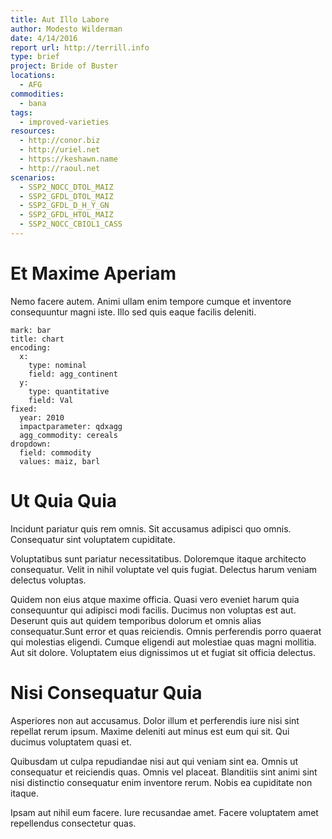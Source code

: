 ```yaml
---
title: Aut Illo Labore
author: Modesto Wilderman
date: 4/14/2016
report url: http://terrill.info
type: brief
project: Bride of Buster
locations:
  - AFG
commodities:
  - bana
tags:
  - improved-varieties
resources:
  - http://conor.biz
  - http://uriel.net
  - https://keshawn.name
  - http://raoul.net
scenarios:
  - SSP2_NOCC_DTOL_MAIZ
  - SSP2_GFDL_DTOL_MAIZ
  - SSP2_GFDL_D_H_Y_GN
  - SSP2_GFDL_HTOL_MAIZ
  - SSP2_NOCC_CBIOL1_CASS
---
```

# Et Maxime Aperiam
Nemo facere autem. Animi ullam enim tempore cumque et inventore consequuntur magni iste. Illo sed quis eaque facilis deleniti.

```vis
mark: bar
title: chart
encoding:
  x:
    type: nominal
    field: agg_continent
  y:
    type: quantitative
    field: Val
fixed:
  year: 2010
  impactparameter: qdxagg
  agg_commodity: cereals
dropdown:
  field: commodity
  values: maiz, barl
```

# Ut Quia Quia
Incidunt pariatur quis rem omnis. Sit accusamus adipisci quo omnis. Consequatur sint voluptatem cupiditate.
 Voluptatibus sunt pariatur necessitatibus. Doloremque itaque architecto consequatur. Velit in nihil voluptate vel quis fugiat. Delectus harum veniam delectus voluptas.
 Quidem non eius atque maxime officia. Quasi vero eveniet harum quia consequuntur qui adipisci modi facilis. Ducimus non voluptas est aut. Deserunt quis aut quidem temporibus dolorum et omnis alias consequatur.Sunt error et quas reiciendis. Omnis perferendis porro quaerat qui molestias eligendi. Cumque eligendi aut molestiae quas magni mollitia. Aut sit dolore. Voluptatem eius dignissimos ut et fugiat sit officia delectus.

# Nisi Consequatur Quia
Asperiores non aut accusamus. Dolor illum et perferendis iure nisi sint repellat rerum ipsum. Maxime deleniti aut minus est eum qui sit. Qui ducimus voluptatem quasi et.
 Quibusdam ut culpa repudiandae nisi aut qui veniam sint ea. Omnis ut consequatur et reiciendis quas. Omnis vel placeat. Blanditiis sint animi sint nisi distinctio consequatur enim inventore rerum. Nobis ea cupiditate non itaque.
 Ipsam aut nihil eum facere. Iure recusandae amet. Facere voluptatem amet repellendus consectetur quas.

